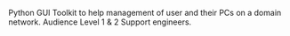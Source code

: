 Python GUI Toolkit to help management of user and their PCs on a domain network.  Audience Level 1 & 2 Support engineers.
